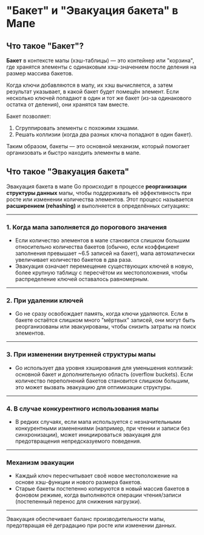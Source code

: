 # "Бакет" и "Эвакуация бакета" в Мапе

## Что такое "Бакет"?

**Бакет** в контексте мапы (хэш-таблицы) — это контейнер или "корзина", где хранятся элементы с одинаковым хэш-значением после деления на размер массива бакетов.  

Когда ключи добавляются в мапу, их хэш вычисляется, а затем результат указывает, в какой бакет будет помещён элемент. Если несколько ключей попадают в один и тот же бакет (из-за одинакового остатка от деления), они хранятся там вместе.  

Бакет позволяет:

1. Сгруппировать элементы с похожими хэшами.
2. Решать коллизии (когда два разных ключа попадают в один бакет).  

Таким образом, бакеты — это основной механизм, который помогает организовать и быстро находить элементы в мапе.

## Что такое "Эвакуация бакета"

Эвакуация бакета в мапе Go происходит в процессе **реорганизации структуры данных** мапы, чтобы поддерживать её эффективность при росте или изменении количества элементов. Этот процесс называется **расширением (rehashing)** и выполняется в определённых ситуациях:

---

### 1. **Когда мапа заполняется до порогового значения**

- Если количество элементов в мапе становится слишком большим относительно количества бакетов (обычно, если коэффициент заполнения превышает ~6.5 записей на бакет), мапа автоматически увеличивает количество бакетов в два раза.
- Эвакуация означает перемещение существующих ключей в новую, более крупную таблицу с пересчётом их местоположения, чтобы распределение ключей оставалось равномерным.

---

### 2. **При удалении ключей**

- Go не сразу освобождает память, когда ключи удаляются. Если в бакете остаётся слишком много "мёртвых" записей, они могут быть реорганизованы или эвакуированы, чтобы снизить затраты на поиск элементов.

---

### 3. **При изменении внутренней структуры мапы**

- Go использует два уровня хэширования для уменьшения коллизий: основной бакет и дополнительную область (overflow buckets). Если количество переполнений бакетов становится слишком большим, это может вызвать эвакуацию для оптимизации структуры.

---

### 4. **В случае конкурентного использования мапы**

- В редких случаях, если мапа используется с незначительными конкурентными изменениями (например, при чтении и записи без синхронизации), может инициироваться эвакуация для предотвращения непредсказуемого поведения.

---

### Механизм эвакуации

- Каждый ключ пересчитывает своё новое местоположение на основе хэш-функции и нового размера бакетов.
- Старые бакеты постепенно копируются в новый массив бакетов в фоновом режиме, когда выполняются операции чтения/записи (постепенный перенос для снижения нагрузки).

---

Эвакуация обеспечивает баланс производительности мапы, предотвращая её деградацию при росте или изменении данных.
